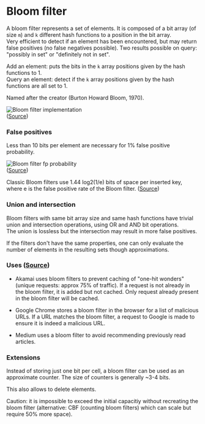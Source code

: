 # Bloom filter

A bloom filter represents a set of elements.
It is composed of a bit array (of size `m`) and `k` different hash functions to a position in the bit array.  
Very efficient to detect if an element has been encountered, but may return false positives (no false negatives possible). Two results possible on query: "possibly in set" or "definitely not in set".

Add an element: puts the bits in the `k` array positions given by the hash functions to 1.  
Query an element: detect if the `k` array positions given by the hash functions are all set to 1.

Named after the creator (Burton Howard Bloom, 1970).

![Bloom filter implementation](https://upload.wikimedia.org/wikipedia/commons/thumb/a/ac/Bloom_filter.svg/649px-Bloom_filter.svg.png)  
([Source](https://upload.wikimedia.org/wikipedia/commons/thumb/a/ac/Bloom_filter.svg/649px-Bloom_filter.svg.png))

### False positives

Less than 10 bits per element are necessary for 1% false positive probability.

![Bloom filter fp probability](https://upload.wikimedia.org/wikipedia/commons/thumb/e/ef/Bloom_filter_fp_probability.svg/600px-Bloom_filter_fp_probability.svg.png)  
([Source](https://upload.wikimedia.org/wikipedia/commons/thumb/e/ef/Bloom_filter_fp_probability.svg/600px-Bloom_filter_fp_probability.svg.png))

Classic Bloom filters use 1.44 log2(1/e) bits of space per inserted key, where e is the false positive rate of the Bloom filter. ([Source](https://en.wikipedia.org/wiki/Bloom_filter#Interesting_properties))

### Union and intersection

Bloom filters with same bit array size and same hash functions have trivial union and intersection operations, using OR and AND bit operations.  
The union is lossless but the intersection may result in more false positives.

If the filters don't have the same properties, one can only evaluate the number of elements in the resulting sets though approximations.

### Uses ([Source](https://en.wikipedia.org/wiki/Bloom_filter#Examples))

* Akamai uses bloom filters to prevent caching of "one-hit wonders" (unique requests: approx 75% of traffic). If a request is not already in the bloom filter, it is added but not cached. Only request already present in the bloom filter will be cached.

* Google Chrome stores a bloom filter in the browser for a list of malicious URLs. If a URL matches the bloom filter, a request to Google is made to ensure it is indeed a malicious URL.

* Medium uses a bloom filter to avoid recommending previously read articles.

### Extensions

Instead of storing just one bit per cell, a bloom filter can be used as an approximate counter. The size of counters is generally ~3-4 bits.

This also allows to delete elements.

Caution: it is impossible to exceed the initial capacitiy without recreating the bloom filter (alternative: CBF (counting bloom filters) which can scale but require 50% more space).
